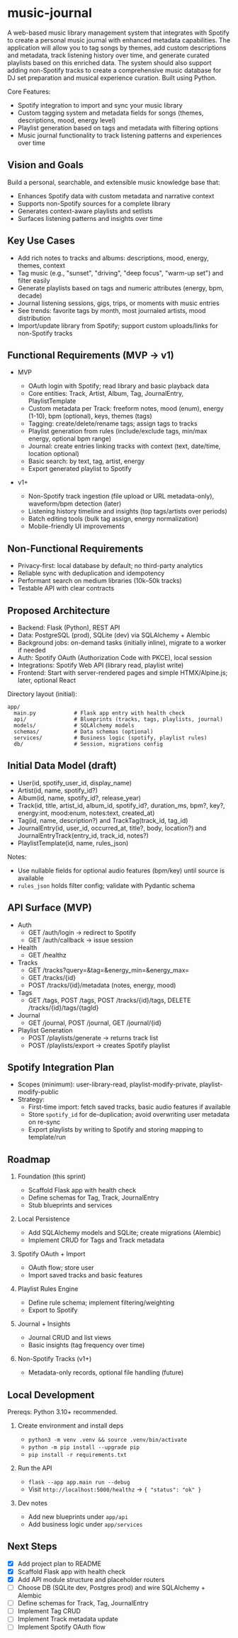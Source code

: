 # music-journal

A web-based music library management system that integrates with Spotify to create a personal music journal with enhanced metadata capabilities. The application will allow you to tag songs by themes, add custom descriptions and metadata, track listening history over time, and generate curated playlists based on this enriched data. The system should also support adding non-Spotify tracks to create a comprehensive music database for DJ set preparation and musical experience curation. Built using Python.

Core Features:

- Spotify integration to import and sync your music library
- Custom tagging system and metadata fields for songs (themes, descriptions, mood, energy level)
- Playlist generation based on tags and metadata with filtering options
- Music journal functionality to track listening patterns and experiences over time

## Vision and Goals

Build a personal, searchable, and extensible music knowledge base that:

- Enhances Spotify data with custom metadata and narrative context
- Supports non-Spotify sources for a complete library
- Generates context-aware playlists and setlists
- Surfaces listening patterns and insights over time

## Key Use Cases

- Add rich notes to tracks and albums: descriptions, mood, energy, themes, context
- Tag music (e.g., "sunset", "driving", "deep focus", "warm-up set") and filter easily
- Generate playlists based on tags and numeric attributes (energy, bpm, decade)
- Journal listening sessions, gigs, trips, or moments with music entries
- See trends: favorite tags by month, most journaled artists, mood distribution
- Import/update library from Spotify; support custom uploads/links for non-Spotify tracks

## Functional Requirements (MVP → v1)

- MVP

  - OAuth login with Spotify; read library and basic playback data
  - Core entities: Track, Artist, Album, Tag, JournalEntry, PlaylistTemplate
  - Custom metadata per Track: freeform notes, mood (enum), energy (1-10), bpm (optional), keys, themes (tags)
  - Tagging: create/delete/rename tags; assign tags to tracks
  - Playlist generation from rules (include/exclude tags, min/max energy, optional bpm range)
  - Journal: create entries linking tracks with context (text, date/time, location optional)
  - Basic search: by text, tag, artist, energy
  - Export generated playlist to Spotify

- v1+
  - Non-Spotify track ingestion (file upload or URL metadata-only), waveform/bpm detection (later)
  - Listening history timeline and insights (top tags/artists over periods)
  - Batch editing tools (bulk tag assign, energy normalization)
  - Mobile-friendly UI improvements

## Non-Functional Requirements

- Privacy-first: local database by default; no third-party analytics
- Reliable sync with deduplication and idempotency
- Performant search on medium libraries (10k–50k tracks)
- Testable API with clear contracts

## Proposed Architecture

- Backend: Flask (Python), REST API
- Data: PostgreSQL (prod), SQLite (dev) via SQLAlchemy + Alembic
- Background jobs: on-demand tasks (initially inline), migrate to a worker if needed
- Auth: Spotify OAuth (Authorization Code with PKCE), local session
- Integrations: Spotify Web API (library read, playlist write)
- Frontend: Start with server-rendered pages and simple HTMX/Alpine.js; later, optional React

Directory layout (initial):

```
app/
  main.py            # Flask app entry with health check
  api/               # Blueprints (tracks, tags, playlists, journal)
  models/            # SQLAlchemy models
  schemas/           # Data schemas (optional)
  services/          # Business logic (spotify, playlist rules)
  db/                # Session, migrations config
```

## Initial Data Model (draft)

- User(id, spotify_user_id, display_name)
- Artist(id, name, spotify_id?)
- Album(id, name, spotify_id?, release_year)
- Track(id, title, artist_id, album_id, spotify_id?, duration_ms, bpm?, key?, energy:int, mood:enum, notes:text, created_at)
- Tag(id, name, description?) and TrackTag(track_id, tag_id)
- JournalEntry(id, user_id, occurred_at, title?, body, location?) and JournalEntryTrack(entry_id, track_id, notes?)
- PlaylistTemplate(id, name, rules_json)

Notes:

- Use nullable fields for optional audio features (bpm/key) until source is available
- `rules_json` holds filter config; validate with Pydantic schema

## API Surface (MVP)

- Auth
  - GET /auth/login → redirect to Spotify
  - GET /auth/callback → issue session
- Health
  - GET /healthz
- Tracks
  - GET /tracks?query=&tag=&energy_min=&energy_max=
  - GET /tracks/{id}
  - POST /tracks/{id}/metadata (notes, energy, mood)
- Tags
  - GET /tags, POST /tags, POST /tracks/{id}/tags, DELETE /tracks/{id}/tags/{tagId}
- Journal
  - GET /journal, POST /journal, GET /journal/{id}
- Playlist Generation
  - POST /playlists/generate → returns track list
  - POST /playlists/export → creates Spotify playlist

## Spotify Integration Plan

- Scopes (minimum): user-library-read, playlist-modify-private, playlist-modify-public
- Strategy:
  - First-time import: fetch saved tracks, basic audio features if available
  - Store `spotify_id` for de-duplication; avoid overwriting user metadata on re-sync
  - Export playlists by writing to Spotify and storing mapping to template/run

## Roadmap

1. Foundation (this sprint)

   - Scaffold Flask app with health check
   - Define schemas for Tag, Track, JournalEntry
   - Stub blueprints and services

2. Local Persistence

   - Add SQLAlchemy models and SQLite; create migrations (Alembic)
   - Implement CRUD for Tags and Track metadata

3. Spotify OAuth + Import

   - OAuth flow; store user
   - Import saved tracks and basic features

4. Playlist Rules Engine

   - Define rule schema; implement filtering/weighting
   - Export to Spotify

5. Journal + Insights

   - Journal CRUD and list views
   - Basic insights (tag frequency over time)

6. Non-Spotify Tracks (v1+)
   - Metadata-only records, optional file handling (future)

## Local Development

Prereqs: Python 3.10+ recommended.

1. Create environment and install deps

   - `python3 -m venv .venv && source .venv/bin/activate`
   - `python -m pip install --upgrade pip`
   - `pip install -r requirements.txt`

2. Run the API

   - `flask --app app.main run --debug`
   - Visit `http://localhost:5000/healthz` → `{ "status": "ok" }`

3. Dev notes
   - Add new blueprints under `app/api`
   - Add business logic under `app/services`

## Next Steps

- [x] Add project plan to README
- [x] Scaffold Flask app with health check
- [x] Add API module structure and placeholder routers
- [ ] Choose DB (SQLite dev, Postgres prod) and wire SQLAlchemy + Alembic
- [ ] Define schemas for Track, Tag, JournalEntry
- [ ] Implement Tag CRUD
- [ ] Implement Track metadata update
- [ ] Implement Spotify OAuth flow
